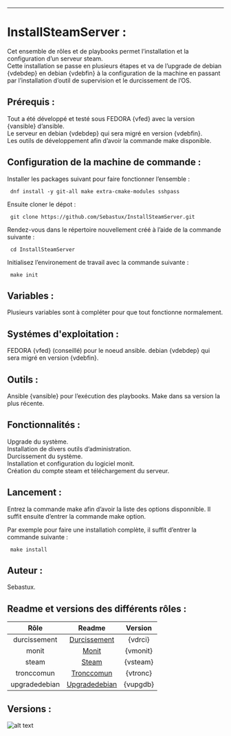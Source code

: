 <!-- [START BADGES] -->

<!-- [END BADGES] -->
***

# **InstallSteamServer** :

Cet ensemble de rôles et de playbooks permet l’installation et la configuration
d’un serveur steam. <br />
Cette installation se passe en plusieurs étapes et va de l’upgrade de debian {vdebdep} en debian {vdebfin} à la configuration de la machine en passant par l’installation d’outil de supervision et le durcissement  de l’OS.


## **Prérequis** :
Tout a été développé et testé sous FEDORA {vfed} avec la version {vansible} d’ansible.<br />
Le serveur en debian {vdebdep} qui sera migré en version {vdebfin}. <br />
Les outils de développement afin d’avoir la commande make disponible.

## **Configuration de la machine de commande** :
Installer les packages suivant pour faire fonctionner l’ensemble :

 ```shell
  dnf install -y git-all make extra-cmake-modules sshpass
```

Ensuite cloner le dépot :

```shell
 git clone https://github.com/Sebastux/InstallSteamServer.git
```
Rendez-vous dans le répertoire nouvellement créé à l’aide de la commande suivante :
```shell
 cd InstallSteamServer
```

Initialisez l’environement de travail avec la commande suivante :
```shell
 make init
```
## **Variables** :
Plusieurs variables sont à compléter pour que tout fonctionne normalement.

## **Systémes d'exploitation** :

FEDORA {vfed} (conseillé) pour le noeud ansible.
debian {vdebdep} qui sera migré en version {vdebfin}.

## **Outils** :
Ansible {vansible} pour l’exécution des playbooks.
Make dans sa version la plus récente.

## **Fonctionnalités** :
Upgrade du système.<br />
Installation de divers outils d’administration.<br />
Durcissement du système. <br />
Installation et configuration du logiciel monit. <br />
Création du compte steam et téléchargement du serveur. <br />

## **Lancement** :
Entrez la commande make afin d’avoir la liste des options disponnible.
Il suffit ensuite d’entrer la commande make option.

Par exemple pour faire une installatioh complète, il suffit d’entrer la commande suivante :  

```shell
 make install
```

## **Auteur** :
Sebastux.

## **Readme et versions des différents rôles** :

|      Rôle      |                      Readme                    | Version       |
|      :---:     |                      :---:                     | :---:         |
| durcissement   | [Durcissement](roles/durcissement/README.md)   | {vdrci}       |
| monit          | [Monit](roles/monit/Readme.md)                 | {vmonit}      |
| steam          | [Steam](roles/steam/README.md)                 | {vsteam}      |
| tronccomun     | [Tronccomun](roles/tronccommun/README.md)      | {vtronc}      |
| upgradedebian  | [Upgradedebian](roles/upgradedebian/README.md) | {vupgdb}      |

## **Versions** :

![alt text](https://img.shields.io/badge/Version-1.0.0-brightgreen.svg?style=for-the-badge "Logo Version")
